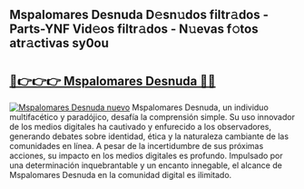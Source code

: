 ## Mspalomares Desnuda D𝚎sn𝚞dos filtr𝚊dos - Parts-YNF Vid𝚎os filtr𝚊dos - N𝚞evas f𝚘tos atr𝚊ctivas sy0ou

# <h2><a href="http://mb1dwmm.tromn.icu/?c=Mspalomares+Desnuda">🔗👉👉👉 Mspalomares Desnuda 🔗🔗</a></h2>

[![Mspalomares Desnuda nuevo](https://i.imgur.com/pEAQMta.gif)](http://mb1dwmm.tromn.icu/?c=Mspalomares+Desnuda)
Mspalomares Desnuda, un individuo multifacético y paradójico, desafía la comprensión simple. Su uso innovador de los medios digitales ha cautivado y enfurecido a los observadores, generando debates sobre identidad, ética y la naturaleza cambiante de las comunidades en línea. A pesar de la incertidumbre de sus próximas acciones, su impacto en los medios digitales es profundo. Impulsado por una determinación inquebrantable y un encanto innegable, el alcance de Mspalomares Desnuda en la comunidad digital es ilimitado.
